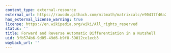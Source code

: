 ```yaml
---
content_type: external-resource
external_url: https://rawcdn.githack.com/mitmath/matrixcalc/e90417f46a20bec6d9c743c6b7bf5b178e77913a/automatic_differentiation_done_quick.html
has_external_license_warning: true
license: https://en.wikipedia.org/wiki/All_rights_reserved
status: ''
title: Forward and Reverse Automatic Differentiation in a Nutshell
uid: 3fb574b6-9d05-49d6-b9f8-59012ce1ecb3
wayback_url: ''
---
```

